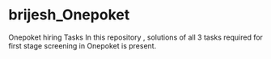 # brijesh_Onepoket
Onepoket hiring Tasks
In this repository , solutions of all 3 tasks required for first stage screening in Onepoket is present.
